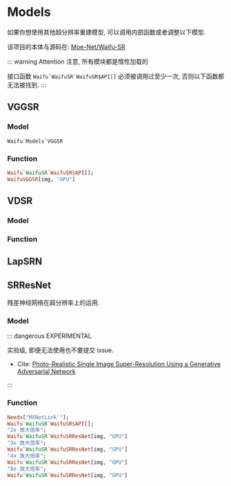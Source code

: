 # Models

如果你想使用其他超分辨率重建模型, 可以调用内部函数或者调整以下模型.

该项目的本体与源码在: [Moe-Net/Waifu-SR](https://github.com/Moe-Net/Waifu-SR)

::: warning Attention
注意, 所有模块都是惰性加载的

接口函数 ``Waifu`WaifuSR`WaifuSR$API[]`` 必须被调用过至少一次, 否则以下函数都无法被找到.
:::

## VGGSR

### Model

``Waifu`Models`VGGSR``

### Function

```haskell
Waifu`WaifuSR`WaifuSR$API[];
WaifuVGGSR[img, "GPU"]
```

## VDSR


### Model


### Function

## LapSRN




## SRResNet

残差神经网络在超分辨率上的运用.

### Model

::: dangerous EXPERIMENTAL

实验级, 即便无法使用也不要提交 issue.

- Cite: [Photo-Realistic Single Image Super-Resolution Using a Generative Adversarial Network](https://arxiv.org/pdf/1609.04802v5.pdf)

:::

### Function

```haskell
Needs["MXNetLink`"];
Waifu`WaifuSR`WaifuSR$API[];
"2x 放大倍率";
Waifu`WaifuSR`WaifuSRResNet[img, "GPU"]
"3x 放大倍率";
Waifu`WaifuSR`WaifuSRResNet[img, "GPU"]
"4x 放大倍率";
Waifu`WaifuSR`WaifuSRResNet[img, "GPU"]
"8x 放大倍率";
Waifu`WaifuSR`WaifuSRResNet[img, "GPU"]
```
